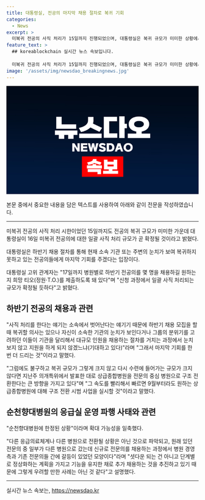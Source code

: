 ```yaml
---
title: 대통령실, 전공의 마지막 채용 절차로 복귀 기회
categories:
  - News
excerpt: >
  미복귀 전공의 사직 처리가 15일까지 진행되었으며, 대통령실은 복귀 규모가 미미한 상황에서 16일에 사직 처리 규모를 확정할 것으로 밝혔습니다. 하반기 채용을 통해 전공의들에게 마지막 기회를 주고, 전환된 상급종합병원에서의 구조 전환 시범 사업을 실시할 예정입니다. 응급의료센터 운영 중단 사태와 관련해서는 해당 병원에 한정된 상황이며, 추가 채용을 통해 기능을 유지할 계획이라고 밝혔습니다.
feature_text: >
  ## koreablockchain 실시간 뉴스 속보입니다.

  미복귀 전공의 사직 처리가 15일까지 진행되었으며, 대통령실은 복귀 규모가 미미한 상황에서 16일에 사직 처리 규모를 확정할 것으로 밝혔습니다. 하반기 채용을 통해 전공의들에게 마지막 기회를 주고, 전환된 상급종합병원에서의 구조 전환 시범 사업을 실시할 예정입니다. 응급의료센터 운영 중단 사태와 관련해서는 해당 병원에 한정된 상황이며, 추가 채용을 통해 기능을 유지할 계획이라고 밝혔습니다.
image: '/assets/img/newsdao_breakingnews.jpg'
---
```


<p><img src="/assets/img/newsdao_breakingnews.jpg" alt="koreablockchain 속보" /></p>

<p>본문 중에서 중요한 내용을 담은 텍스트를 사용하여 아래와 같이 전문을 작성하였습니다.</p>

<hr />

<p data-ke-size="size16">미복귀 전공의 사직 처리 시한이었던 15일까지도 전공의 복귀 규모가 미미한 가운데 대통령실이 16일 미복귀 전공의에 대한 일괄 사직 처리 규모가 곧 확정될 것이라고 밝혔다.</p>

<p data-ke-size="size16">대통령실은 하반기 채용 절차를 통해 현재 소속 기관 또는 주변의 눈치가 보여 복귀하지 못하고 있는 전공의들에게 마지막 기회를 주겠다는 입장이다.</p>

<p data-ke-size="size16">대통령실 고위 관계자는 "17일까지 병원별로 하반기 전공의를 몇 명을 채용하길 원하는지 희망 티오(정원·T.O.)를 제출하도록 돼 있다"며 "신청 과정에서 일괄 사직 처리되는 규모가 확정될 듯하다"고 밝혔다.</p>

<h2 data-ke-size="size26">하반기 전공의 채용과 관련</h2>

<p data-ke-size="size16">"사직 처리를 한다는 얘기는 소속에서 벗어난다는 얘기기 때문에 하반기 채용 모집을 할 때 복귀할 의사는 있으나 자신이 소속한 기관의 눈치가 보인다거나 그룹의 분위기를 고려하던 이들이 기관을 달리해서 대규모 인원을 채용하는 절차를 거치는 과정에서 눈치 보지 않고 지원을 하게 되지 않겠느냐(기대하고 있다)"라며 "그래서 마지막 기회를 한 번 더 드리는 것"이라고 말했다.</p>

<p data-ke-size="size16">"그럼에도 불구하고 복귀 규모가 그렇게 크지 않고 다시 수련에 들어가는 규모가 크지 않다면 지난주 의개특위에서 발표한 대로 상급종합병원을 전문의 중심 병원으로 구조 전환한다는 큰 방향을 가지고 있다"며 "그 속도를 빨리해서 빠르면 9월부터라도 원하는 상급종합병원에 대해 구조 전환 시범 사업을 실시할 것"이라고 말했다.</p>

<h2 data-ke-size="size26">순천향대병원의 응급실 운영 파행 사태와 관련</h2>

<p data-ke-size="size16">"순천향대병원에 한정된 상황"이라며 확대 가능성을 일축했다.</p>

<p data-ke-size="size16">"다른 응급의료체계나 다른 병원으로 전환될 상황은 아닌 것으로 파악되고, 원래 있던 전문의 중 일부가 다른 병원으로 갔는데 신규로 전문의를 채용하는 과정에서 병원 경영 측과 기존 전문의들 간에 갈등이 있었던 모양이다"라며 "셧다운 되는 건 아니고 단계별로 정상화하는 계획을 가지고 기능을 유지한 채로 추가 채용하는 것을 추진하고 있기 때문에 그렇게 우려할 만한 사례는 아닌 것 같다"고 설명했다.</p>

<hr />
실시간 뉴스 속보는, <a href="https://newsdao.kr" rel="dofollow">https://newsdao.kr</a>



